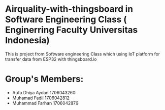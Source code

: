 # Airquality-with-thingsboard in Software Engineering Class ( Enginerring Faculty Universitas Indonesia)
This is project from Software engineering Class which using IoT platform for transfer data from ESP32 with thingsboard.io

# Group's Members: 
- Aufa Dhiya Aydan         1706043260  
- Muhamad Fadil            1706042812
- Muhammad Farhan           1706042876

